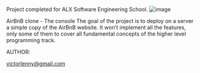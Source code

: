 Project completed for ALX Software Engineering School.
![image](https://github.com/abdul-09/AirBnB_clone/assets/125592181/528c3a57-b9d1-4d8e-b58b-47214b1b0eaa)


AirBnB clone - The console
The goal of the project is to deploy on a server a simple copy of the AirBnB website. It won’t implement all the features, only some of them to cover all fundamental concepts of the higher level programming track.


AUTHOR:

victorlenny@gmail.com
